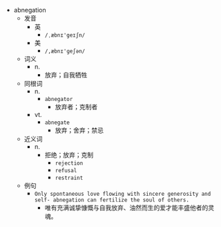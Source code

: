 - abnegation
  - 发音
    - 英
      - `/ˌæbnɪ'geɪʃn/`
    - 美
      - `/,æbnɪ'ɡeʃən/`
  - 词义
    - n.
      - 放弃；自我牺牲
  - 同根词
    - n.
      - `abnegator`
        - 放弃者；克制者
    - vt.
      - `abnegate`
        - 放弃；舍弃；禁忌
  - 近义词
    - n.
      - 拒绝；放弃；克制
        - `rejection`
        - `refusal`
        - `restraint`
  - 例句
    - `Only spontaneous love flowing with sincere generosity and self- abnegation can fertilize the soul of others.`
      - 唯有充满诚挚慷慨与自我放弃、油然而生的爱才能丰盛他者的灵魂。


